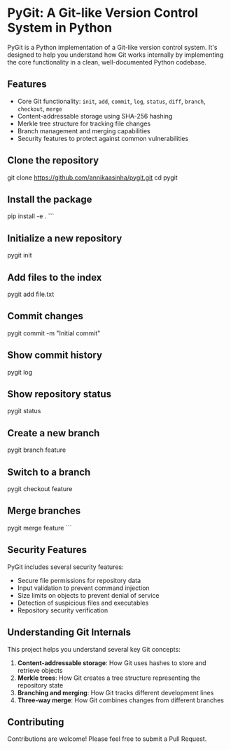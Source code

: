 # PyGit: A Git-like Version Control System in Python

PyGit is a Python implementation of a Git-like version control system. It's designed to help you understand how Git works internally by implementing the core functionality in a clean, well-documented Python codebase.

## Features

- Core Git functionality: `init`, `add`, `commit`, `log`, `status`, `diff`, `branch`, `checkout`, `merge`
- Content-addressable storage using SHA-256 hashing
- Merkle tree structure for tracking file changes
- Branch management and merging capabilities
- Security features to protect against common vulnerabilities


## Clone the repository
git clone https://github.com/annikaasinha/pygit.git
cd pygit

## Install the package
pip install -e .
\`\`\`


## Initialize a new repository
pygit init

## Add files to the index
pygit add file.txt

## Commit changes
pygit commit -m "Initial commit"

## Show commit history
pygit log

## Show repository status
pygit status

## Create a new branch
pygit branch feature

## Switch to a branch
pygit checkout feature

## Merge branches
pygit merge feature
\`\`\`

## Security Features

PyGit includes several security features:

- Secure file permissions for repository data
- Input validation to prevent command injection
- Size limits on objects to prevent denial of service
- Detection of suspicious files and executables
- Repository security verification


## Understanding Git Internals

This project helps you understand several key Git concepts:

1. **Content-addressable storage**: How Git uses hashes to store and retrieve objects
2. **Merkle trees**: How Git creates a tree structure representing the repository state
3. **Branching and merging**: How Git tracks different development lines
4. **Three-way merge**: How Git combines changes from different branches

## Contributing

Contributions are welcome! Please feel free to submit a Pull Request.
